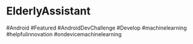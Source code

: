# ElderlyAssistant
#Android #Featured #AndroidDevChallenge #Develop #machinelearning #helpfulinnovation #ondevicemachinelearning
